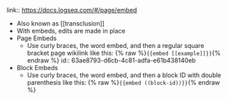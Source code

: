 ---
---

link:: https://docs.logseq.com/#/page/embed

- Also known as [[transclusion]]
- With embeds, edits are made in place
- Page Embeds
	- Use curly braces, the word embed, and then a regular square bracket page wikilink like this: {% raw %}`{{embed [[example]]}}`{% endraw %}
	  id:: 63ae8793-d6cb-4c81-adfa-e61b438140eb
- Block Embeds
	- Use curly braces, the word embed, and then a block ID with double parenthesis like this: {% raw %}`{{embed ((block-id))}}`{% endraw %}